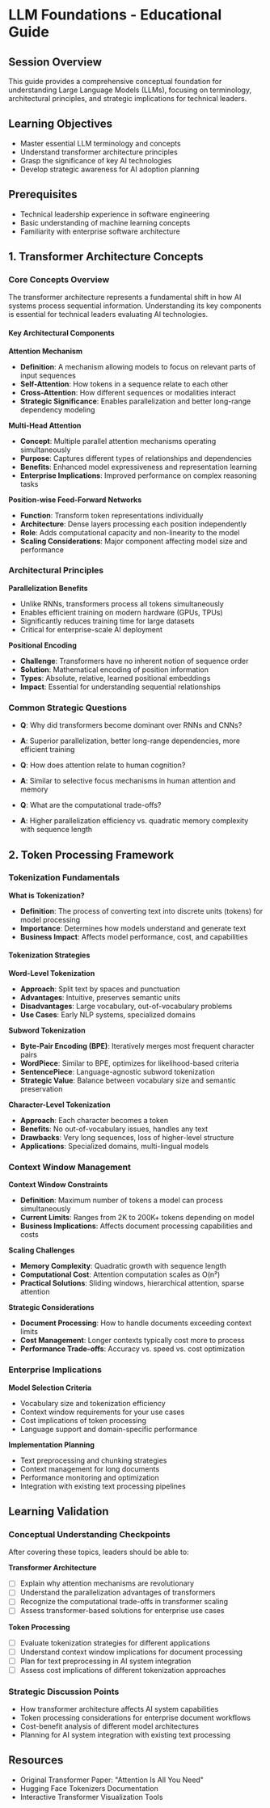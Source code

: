 # LLM Foundations - Educational Guide

## Session Overview
This guide provides a comprehensive conceptual foundation for understanding Large Language Models (LLMs), focusing on terminology, architectural principles, and strategic implications for technical leaders.

## Learning Objectives
- Master essential LLM terminology and concepts
- Understand transformer architecture principles
- Grasp the significance of key AI technologies
- Develop strategic awareness for AI adoption planning

## Prerequisites
- Technical leadership experience in software engineering
- Basic understanding of machine learning concepts
- Familiarity with enterprise software architecture

## 1. Transformer Architecture Concepts

### Core Concepts Overview
The transformer architecture represents a fundamental shift in how AI systems process sequential information. Understanding its key components is essential for technical leaders evaluating AI technologies.

#### Key Architectural Components

**Attention Mechanism**
- **Definition**: A mechanism allowing models to focus on relevant parts of input sequences
- **Self-Attention**: How tokens in a sequence relate to each other
- **Cross-Attention**: How different sequences or modalities interact
- **Strategic Significance**: Enables parallelization and better long-range dependency modeling

**Multi-Head Attention**
- **Concept**: Multiple parallel attention mechanisms operating simultaneously
- **Purpose**: Captures different types of relationships and dependencies
- **Benefits**: Enhanced model expressiveness and representation learning
- **Enterprise Implications**: Improved performance on complex reasoning tasks

**Position-wise Feed-Forward Networks**
- **Function**: Transform token representations individually
- **Architecture**: Dense layers processing each position independently
- **Role**: Adds computational capacity and non-linearity to the model
- **Scaling Considerations**: Major component affecting model size and performance

### Architectural Principles

**Parallelization Benefits**
- Unlike RNNs, transformers process all tokens simultaneously
- Enables efficient training on modern hardware (GPUs, TPUs)
- Significantly reduces training time for large datasets
- Critical for enterprise-scale AI deployment

**Positional Encoding**
- **Challenge**: Transformers have no inherent notion of sequence order
- **Solution**: Mathematical encoding of position information
- **Types**: Absolute, relative, learned positional embeddings
- **Impact**: Essential for understanding sequential relationships

### Common Strategic Questions
- **Q**: Why did transformers become dominant over RNNs and CNNs?
- **A**: Superior parallelization, better long-range dependencies, more efficient training

- **Q**: How does attention relate to human cognition?
- **A**: Similar to selective focus mechanisms in human attention and memory

- **Q**: What are the computational trade-offs?
- **A**: Higher parallelization efficiency vs. quadratic memory complexity with sequence length

## 2. Token Processing Framework

### Tokenization Fundamentals

**What is Tokenization?**
- **Definition**: The process of converting text into discrete units (tokens) for model processing
- **Importance**: Determines how models understand and generate text
- **Business Impact**: Affects model performance, cost, and capabilities

#### Tokenization Strategies

**Word-Level Tokenization**
- **Approach**: Split text by spaces and punctuation
- **Advantages**: Intuitive, preserves semantic units
- **Disadvantages**: Large vocabulary, out-of-vocabulary problems
- **Use Cases**: Early NLP systems, specialized domains

**Subword Tokenization**
- **Byte-Pair Encoding (BPE)**: Iteratively merges most frequent character pairs
- **WordPiece**: Similar to BPE, optimizes for likelihood-based criteria
- **SentencePiece**: Language-agnostic subword tokenization
- **Strategic Value**: Balance between vocabulary size and semantic preservation

**Character-Level Tokenization**
- **Approach**: Each character becomes a token
- **Benefits**: No out-of-vocabulary issues, handles any text
- **Drawbacks**: Very long sequences, loss of higher-level structure
- **Applications**: Specialized domains, multi-lingual models

### Context Window Management

**Context Window Constraints**
- **Definition**: Maximum number of tokens a model can process simultaneously
- **Current Limits**: Ranges from 2K to 200K+ tokens depending on model
- **Business Implications**: Affects document processing capabilities and costs

**Scaling Challenges**
- **Memory Complexity**: Quadratic growth with sequence length
- **Computational Cost**: Attention computation scales as O(n²)
- **Practical Solutions**: Sliding windows, hierarchical attention, sparse attention

**Strategic Considerations**
- **Document Processing**: How to handle documents exceeding context limits
- **Cost Management**: Longer contexts typically cost more to process
- **Performance Trade-offs**: Accuracy vs. speed vs. cost optimization

### Enterprise Implications

**Model Selection Criteria**
- Vocabulary size and tokenization efficiency
- Context window requirements for your use cases
- Cost implications of token processing
- Language support and domain-specific performance

**Implementation Planning**
- Text preprocessing and chunking strategies
- Context management for long documents
- Performance monitoring and optimization
- Integration with existing text processing pipelines

## Learning Validation

### Conceptual Understanding Checkpoints
After covering these topics, leaders should be able to:

**Transformer Architecture**
- [ ] Explain why attention mechanisms are revolutionary
- [ ] Understand the parallelization advantages of transformers
- [ ] Recognize the computational trade-offs in transformer scaling
- [ ] Assess transformer-based solutions for enterprise use cases

**Token Processing**
- [ ] Evaluate tokenization strategies for different applications
- [ ] Understand context window implications for document processing
- [ ] Plan for text preprocessing in AI system integration
- [ ] Assess cost implications of different tokenization approaches

### Strategic Discussion Points
- How transformer architecture affects AI system capabilities
- Token processing considerations for enterprise document workflows
- Cost-benefit analysis of different model architectures
- Planning for AI system integration with existing text processing

## Resources
- Original Transformer Paper: "Attention Is All You Need"
- Hugging Face Tokenizers Documentation
- Interactive Transformer Visualization Tools

